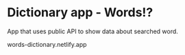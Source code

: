 # Dictionary app - Words!?

App that uses public API to show data about searched word.

words-dictionary.netlify.app
